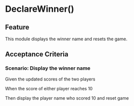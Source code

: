 # DeclareWinner()

## Feature

This module displays the winner name and resets the game.

## Acceptance Criteria

### Scenario: Display the winner name

  Given the updated scores of the two players

  When the score of either player reaches 10

  Then display the player name who scored 10 and reset game
